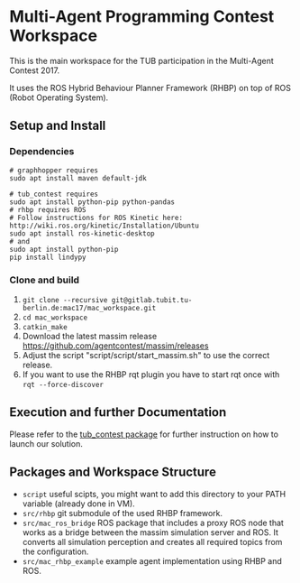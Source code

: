 # Multi-Agent Programming Contest Workspace

This is the main workspace for the TUB participation in the Multi-Agent Contest 2017.

It uses the ROS Hybrid Behaviour Planner Framework (RHBP) on top of ROS (Robot Operating System).

## Setup and Install

### Dependencies

```
# graphhopper requires
sudo apt install maven default-jdk

# tub_contest requires
sudo apt install python-pip python-pandas
# rhbp requires ROS
# Follow instructions for ROS Kinetic here: http://wiki.ros.org/kinetic/Installation/Ubuntu
sudo apt install ros-kinetic-desktop
# and
sudo apt install python-pip
pip install lindypy

```

### Clone and build

1. `git clone --recursive git@gitlab.tubit.tu-berlin.de:mac17/mac_workspace.git`
2. `cd mac_workspace`
3. `catkin_make`
4. Download the latest massim release https://github.com/agentcontest/massim/releases
5. Adjust the script "script/script/start_massim.sh" to use the correct release.
6. If you want to use the RHBP rqt plugin you have to start rqt once with `rqt --force-discover`

## Execution and further Documentation

Please refer to the [tub_contest package](src/tub_contest/Readme.md) for further instruction on how to launch our solution.


## Packages and Workspace Structure

* `script` useful scipts, you might want to add this directory to your PATH variable (already done in VM).
* `src/rhbp` git submodule of the used RHBP framework.
* `src/mac_ros_bridge` ROS package that includes a proxy ROS node that works as a bridge between the massim simulation server and ROS. It converts all simulation perception and creates all required topics from the configuration.
* `src/mac_rhbp_example` example agent implementation using RHBP and ROS.
